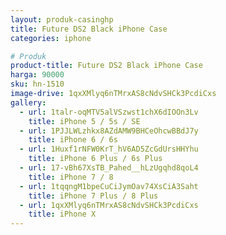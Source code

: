 ```yaml
---
layout: produk-casinghp
title: Future DS2 Black iPhone Case
categories: iphone

# Produk
product-title: Future DS2 Black iPhone Case
harga: 90000
sku: hn-1510
image-drive: 1qxXMlyq6nTMrxAS8cNdvSHCk3PcdiCxs
gallery:
  - url: 1talr-oqMTV5alVSzwst1chX6dIOOn3Lv
    title: iPhone 5 / 5s / SE
  - url: 1PJJLWLzhkx8AZdAMW9BHCeOhcwBBdJ7y
    title: iPhone 6 / 6s
  - url: 1Huxf1rNFW0KrT_hV6AD5ZcGdUrsHHYhu
    title: iPhone 6 Plus / 6s Plus
  - url: 17-vBh67XsTB_Pahed__hLzUgqhd8qoL4
    title: iPhone 7 / 8
  - url: 1tqqngM1bpeCuCiJymOav74XsCiA3Saht
    title: iPhone 7 Plus / 8 Plus
  - url: 1qxXMlyq6nTMrxAS8cNdvSHCk3PcdiCxs
    title: iPhone X
---
```

